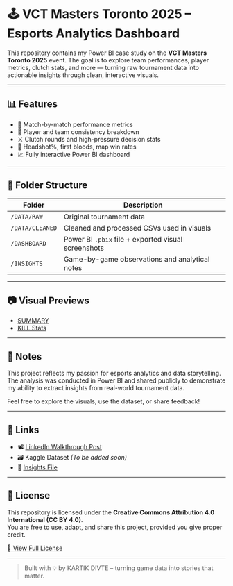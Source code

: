 # 🕹️ VCT Masters Toronto 2025 – Esports Analytics Dashboard

This repository contains my Power BI case study on the **VCT Masters Toronto 2025** event. The goal is to explore team performances, player metrics, clutch stats, and more — turning raw tournament data into actionable insights through clean, interactive visuals.

---

## 📊 Features

- 📌 Match-by-match performance metrics
- 🧠 Player and team consistency breakdown
- ⚔️ Clutch rounds and high-pressure decision stats
- 🎯 Headshot%, first bloods, map win rates
- 📈 Fully interactive Power BI dashboard

---

## 📁 Folder Structure

| Folder         | Description                                      |
|----------------|--------------------------------------------------|
| `/DATA/RAW`    | Original tournament data                         |
| `/DATA/CLEANED`| Cleaned and processed CSVs used in visuals       |
| `/DASHBOARD`   | Power BI `.pbix` file + exported visual screenshots |
| `/INSIGHTS`    | Game-by-game observations and analytical notes   |

---

## 📷 Visual Previews
- [SUMMARY](DASHBOARDS/SCREENSHOTS/2-SUMMARY.png)
- [KILL Stats](DASHBOARDS/SCREENSHOTS/3-KILLS.png)

---

## 📌 Notes

This project reflects my passion for esports analytics and data storytelling. The analysis was conducted in Power BI and shared publicly to demonstrate my ability to extract insights from real-world tournament data.

Feel free to explore the visuals, use the dataset, or share feedback!

---

## 🔗 Links

- 📽️ [LinkedIn Walkthrough Post](https://www.linkedin.com/feed/update/urn:li:activity:7348624046223249409/) 
- 🗃️ Kaggle Dataset *(To be added soon)*  
- 🧠 [Insights File](insights/readme_insights.md)

---

## 📝 License

This repository is licensed under the **Creative Commons Attribution 4.0 International (CC BY 4.0)**.  
You are free to use, adapt, and share this project, provided you give proper credit.

[🔗 View Full License](https://creativecommons.org/licenses/by/4.0/)

---

> Built with 💡 by KARTIK DIVTE – turning game data into stories that matter.
